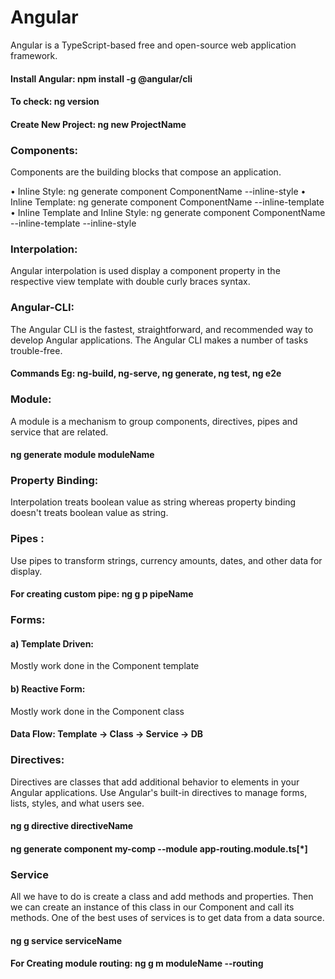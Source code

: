 # Angular
Angular is a TypeScript-based free and open-source web application framework.
#### Install Angular: npm install -g @angular/cli
#### To check: ng version
#### Create New Project: ng new ProjectName


### Components:
Components are the building blocks that compose an application.

•	Inline Style: ng generate component ComponentName --inline-style
•	Inline Template: ng generate component ComponentName --inline-template
•	Inline Template and Inline Style: ng generate component ComponentName --inline-template --inline-style

### Interpolation: 
Angular interpolation is used display a component property in the respective view template with double curly braces syntax.

### Angular-CLI: 
The Angular CLI is the fastest, straightforward, and recommended way to develop Angular applications. The Angular CLI makes a number of tasks trouble-free.
#### Commands Eg: ng-build, ng-serve, ng generate, ng test, ng e2e

### Module: 
A module is a mechanism to group components, directives, pipes and service that are related.
#### ng generate module moduleName

### Property Binding:
Interpolation treats boolean value as string whereas property binding doesn't treats boolean value as string.

### Pipes : 
Use pipes to transform strings, currency amounts, dates, and other data for display.
#### For creating custom pipe: ng g p pipeName

### Forms:
#### a) Template Driven: 
Mostly work done in the Component template

#### b) Reactive Form:
Mostly work done in the Component class

#### Data Flow: Template -> Class -> Service -> DB

### Directives:
Directives are classes that add additional behavior to elements in your Angular applications. Use Angular's built-in directives to manage forms, lists, styles, and what users see.
#### ng g directive directiveName

#### ng generate component my-comp --module app-routing.module.ts[*]

### Service
All we have to do is create a class and add methods and properties. Then we can create an instance of this class in our Component and call its methods. One of the best uses of services is to get data from a data source.
#### ng g service serviceName

#### For Creating module routing: ng g m moduleName --routing
